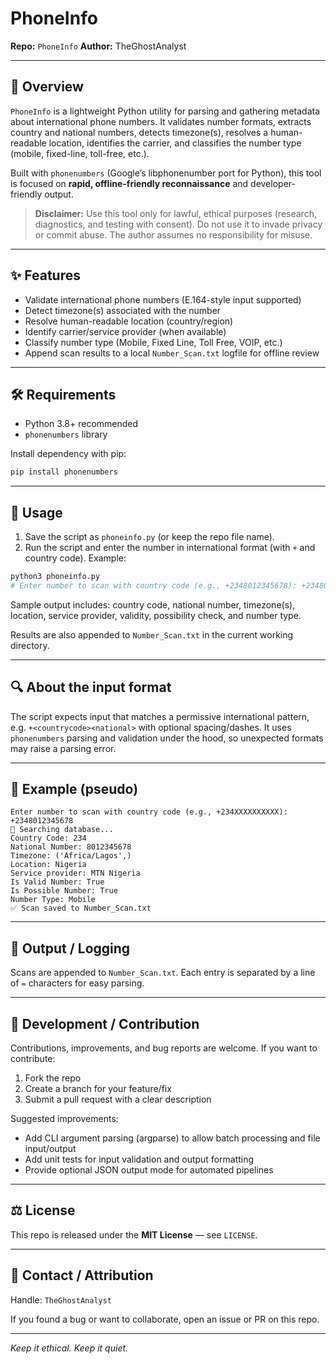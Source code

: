 # PhoneInfo

**Repo:** `PhoneInfo`
**Author:** TheGhostAnalyst

---

## 📌 Overview

`PhoneInfo` is a lightweight Python utility for parsing and gathering metadata about international phone numbers. It validates number formats, extracts country and national numbers, detects timezone(s), resolves a human-readable location, identifies the carrier, and classifies the number type (mobile, fixed-line, toll-free, etc.).

Built with `phonenumbers` (Google’s libphonenumber port for Python), this tool is focused on **rapid, offline-friendly reconnaissance** and developer-friendly output.

> **Disclaimer:** Use this tool only for lawful, ethical purposes (research, diagnostics, and testing with consent). Do not use it to invade privacy or commit abuse. The author assumes no responsibility for misuse.

---

## ✨ Features

* Validate international phone numbers (E.164-style input supported)
* Detect timezone(s) associated with the number
* Resolve human-readable location (country/region)
* Identify carrier/service provider (when available)
* Classify number type (Mobile, Fixed Line, Toll Free, VOIP, etc.)
* Append scan results to a local `Number_Scan.txt` logfile for offline review

---

## 🛠️ Requirements

* Python 3.8+ recommended
* `phonenumbers` library

Install dependency with pip:

```bash
pip install phonenumbers
```

---

## 🚀 Usage

1. Save the script as `phoneinfo.py` (or keep the repo file name).
2. Run the script and enter the number in international format (with `+` and country code). Example:

```bash
python3 phoneinfo.py
# Enter number to scan with country code (e.g., +2348012345678): +2348012345678
```

Sample output includes: country code, national number, timezone(s), location, service provider, validity, possibility check, and number type.

Results are also appended to `Number_Scan.txt` in the current working directory.

---

## 🔍 About the input format

The script expects input that matches a permissive international pattern, e.g. `+<countrycode><national>` with optional spacing/dashes. It uses `phonenumbers` parsing and validation under the hood, so unexpected formats may raise a parsing error.

---

## 🧩 Example (pseudo)

```
Enter number to scan with country code (e.g., +234XXXXXXXXXX): +2348012345678
🔎 Searching database...
Country Code: 234
National Number: 8012345678
Timezone: ('Africa/Lagos',)
Location: Nigeria
Service provider: MTN Nigeria
Is Valid Number: True
Is Possible Number: True
Number Type: Mobile
✅ Scan saved to Number_Scan.txt
```

---

## 📁 Output / Logging

Scans are appended to `Number_Scan.txt`. Each entry is separated by a line of `=` characters for easy parsing.

---

## 🧰 Development / Contribution

Contributions, improvements, and bug reports are welcome. If you want to contribute:

1. Fork the repo
2. Create a branch for your feature/fix
3. Submit a pull request with a clear description

Suggested improvements:

* Add CLI argument parsing (argparse) to allow batch processing and file input/output
* Add unit tests for input validation and output formatting
* Provide optional JSON output mode for automated pipelines

---

## ⚖️ License

This repo is released under the **MIT License** — see `LICENSE`.

---

## 🔗 Contact / Attribution

Handle: `TheGhostAnalyst`

If you found a bug or want to collaborate, open an issue or PR on this repo.

---

*Keep it ethical. Keep it quiet.*
